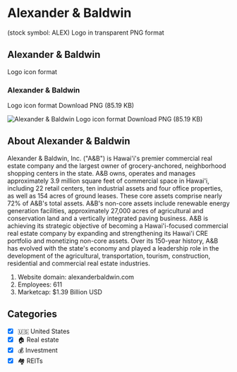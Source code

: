 # Alexander & Baldwin
 (stock symbol: ALEX) Logo in transparent PNG format

## Alexander & Baldwin
 Logo icon format

### Alexander & Baldwin
 Logo icon format Download PNG (85.19 KB)

![Alexander & Baldwin
 Logo icon format Download PNG (85.19 KB)](/img/orig/ALEX-9aca9234.png)

## About Alexander & Baldwin


Alexander & Baldwin, Inc. ("A&B") is Hawai'i's premier commercial real estate company and the largest owner of grocery-anchored, neighborhood shopping centers in the state. A&B owns, operates and manages approximately 3.9 million square feet of commercial space in Hawai'i, including 22 retail centers, ten industrial assets and four office properties, as well as 154 acres of ground leases. These core assets comprise nearly 72% of A&B's total assets. A&B's non-core assets include renewable energy generation facilities, approximately 27,000 acres of agricultural and conservation land and a vertically integrated paving business. A&B is achieving its strategic objective of becoming a Hawai'i-focused commercial real estate company by expanding and strengthening its Hawai'i CRE portfolio and monetizing non-core assets. Over its 150-year history, A&B has evolved with the state's economy and played a leadership role in the development of the agricultural, transportation, tourism, construction, residential and commercial real estate industries.

1. Website domain: alexanderbaldwin.com
2. Employees: 611
3. Marketcap: $1.39 Billion USD


## Categories
- [x] 🇺🇸 United States
- [x] 🏠 Real estate
- [x] 💰 Investment
- [x] 🏘️ REITs
